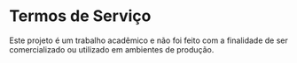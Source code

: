# Termos de Serviço

Este projeto é um trabalho acadêmico e não foi feito com a finalidade de ser comercializado ou utilizado em ambientes de produção.
